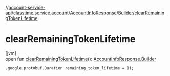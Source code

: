 //[account-service-api](../../../../index.md)/[classtime.service.account](../../index.md)/[AccountInfoResponse](../index.md)/[Builder](index.md)/[clearRemainingTokenLifetime](clear-remaining-token-lifetime.md)

# clearRemainingTokenLifetime

[jvm]\
open fun [clearRemainingTokenLifetime](clear-remaining-token-lifetime.md)(): [AccountInfoResponse.Builder](index.md)

`.google.protobuf.Duration remaining_token_lifetime = 11;`
